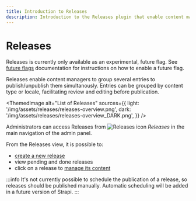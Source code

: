 ```yaml
---
title: Introduction to Releases
description: Introduction to the Releases plugin that enable content managers to group entries to publish/unpublish simultaneously
---
```


# Releases <AlphaBadge/> <FutureBadge /> <EnterpriseBadge /> <CloudTeamBadge/> <CloudProBadge />

<SubtleCallout emoji="🧪" title="Experimental feature">
Releases is currently only available as an experimental, future flag. See <a href="/dev-docs/configurations/future-flags">future flags</a> documentation for instructions on how to enable a future flag.
</SubtleCallout>

Releases enable content managers to group several entries to publish/unpublish them simultanously. Entries can be grouped by content type or locale, facilitating review and editing before publication.

<!-- TODO: add actual screenshots for both light and dark modes -->
<ThemedImage
  alt="List of Releases"
  sources={{
    light: '/img/assets/releases/releases-overview.png',
    dark: '/img/assets/releases/releases-overview_DARK.png',
  }}
/>

<!-- TODO: annotate screenshots to add numbers -->

<!-- TODO: update Releases icon with the neutral version -->
Administrators can access Releases from ![Releases icon](/img/assets/icons/releases.svg) _Releases_ in the main navigation of the admin panel.

From the Releases view, it is possible to:

<!-- TODO: add numbers to reflect screenshot -->
- [create a new release](/user-docs/releases/creating-a-release)
- view pending and done releases
- click on a release to [manage its content](/user-docs/releases/managing-a-release)

:::info
It's not currently possible to schedule the publication of a release, so releases should be published manually. Automatic scheduling will be added in a future version of Strapi.
:::
